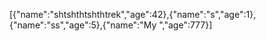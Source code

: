 [{"name":"shtshthtshthtrek","age":42},{"name":"s","age":1},{"name":"ss","age":5},{"name":"My ","age":777}]